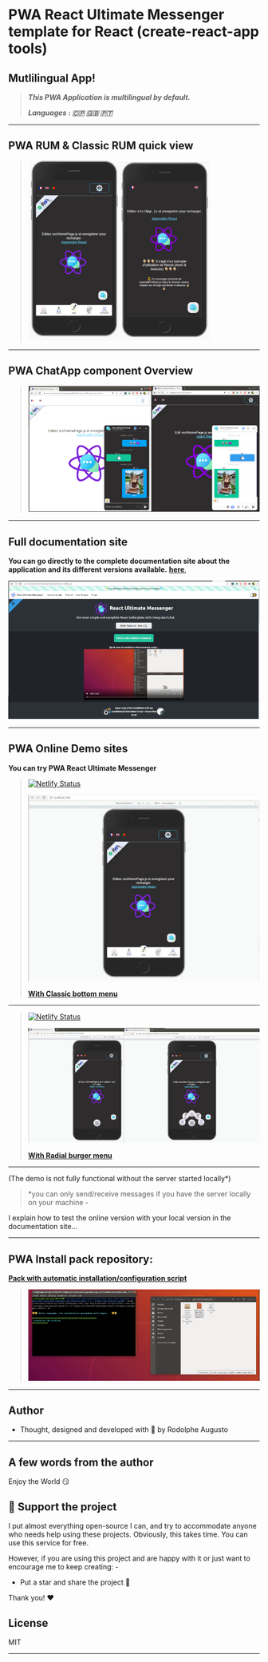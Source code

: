 # PWA React Ultimate Messenger template for React (create-react-app tools)

## Mutlilingual App!

> ***This PWA Application is multilingual by default.***
>
>***Languages :  🇨🇵 🇬🇧 🇵🇹***

---

## PWA RUM & Classic RUM quick view
>![RUM PWA](demo/all-version.png)

---

## PWA ChatApp component Overview

>![RUM PWA](demo/step3.png)

---

## Full documentation site

**You can go directly to the complete documentation site about the application and its different versions available.** **[here](https://react-ultimate-messenger-documentation.netlify.app/docs/pwa-version/pwa-version-installation)**,

![RUM Documentation](demo/documentation.png)

---

## PWA Online Demo sites

**You can try PWA React Ultimate Messenger**

>[![Netlify Status](https://api.netlify.com/api/v1/badges/7ac91b45-6bc1-4080-916b-14930b8531e7/deploy-status)](https://app.netlify.com/sites/pwa-react-ultimate-messenger-with-bottom-menu/deploys)
>
> ![RUM PWA](demo/with-bottom.jpg)
>
> **[With Classic bottom menu](https://pwa-react-ultimate-messenger-with-bottom-menu.netlify.app/)**

---

>[![Netlify Status](https://api.netlify.com/api/v1/badges/4406e47e-82d8-4e21-8a87-732a2fa35e4d/deploy-status)](https://app.netlify.com/sites/pwa-react-ultimate-messenger-with-radial-menu/deploys)
>
> ![RUM PWA](demo/radial.png)
>
> **[With Radial burger menu](https://pwa-react-ultimate-messenger-with-radial-menu.netlify.app/)**

---

(The demo is not fully functional without the server started locally*)


> *you can only send/receive messages if you have the server locally on your machine -

 I explain how to test the online version with your local version in the documentation site...

 ---

## PWA Install pack repository:
**[Pack with automatic installation/configuration script](https://github.com/rodolphe37/pwa-rum-install-pack)**
>![RUM Install script](demo/step5.png)

---

## Author

- Thought, designed and developed with :purple_heart: by Rodolphe Augusto

---

## A few words from the author

Enjoy the World :smirk:


## :sparkling_heart: Support the project

I put almost everything open-source I can, and try to accommodate anyone who needs help using these projects. Obviously,
this takes time. You can use this service for free.

However, if you are using this project and are happy with it or just want to encourage me to keep creating: -

- Put a star and share the project :rocket:

Thank you! :heart:


## License

MIT

---

